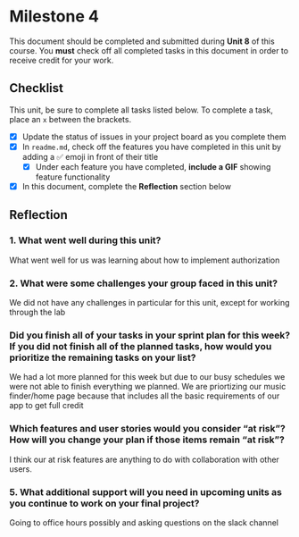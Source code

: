 # Milestone 4

This document should be completed and submitted during **Unit 8** of this course. You **must** check off all completed tasks in this document in order to receive credit for your work.

## Checklist

This unit, be sure to complete all tasks listed below. To complete a task, place an `x` between the brackets.

- [x] Update the status of issues in your project board as you complete them
- [x] In `readme.md`, check off the features you have completed in this unit by adding a ✅ emoji in front of their title
  - [x] Under each feature you have completed, **include a GIF** showing feature functionality
- [x] In this document, complete the **Reflection** section below

## Reflection

### 1. What went well during this unit?

What went well for us was learning about how to implement authorization

### 2. What were some challenges your group faced in this unit?

We did not have any challenges in particular for this unit, except for working through the lab

### Did you finish all of your tasks in your sprint plan for this week? If you did not finish all of the planned tasks, how would you prioritize the remaining tasks on your list?

We had a lot more planned for this week but due to our busy schedules we were not able to finish everything we planned. We are priortizing our music finder/home page because that includes all the basic requirements of our app to get full credit

### Which features and user stories would you consider “at risk”? How will you change your plan if those items remain “at risk”?

I think our at risk features are anything to do with collaboration with other users.

### 5. What additional support will you need in upcoming units as you continue to work on your final project?

Going to office hours possibly and asking questions on the slack channel
